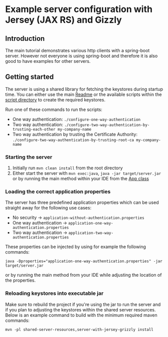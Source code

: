# Example server configuration with Jersey (JAX RS) and Gizzly

## Introduction
The main tutorial demonstrates various http clients with a spring-boot server. However not everyone is using spring-boot and therefore it is also good to have examples for other servers. 

## Getting started
The server is using a shared library for fetching the keystores during startup time. You can either use the main [Readme](../README.MD) or the available scripts within the [script directory](../script) to create the required keystores. 

Run one of these commands to run the scripts:
* One way authentication: `./configure-one-way-authentication`
* Two way authentication: `./configure-two-way-authentication-by-trusting-each-other my-company-name`
* Two way authentication by trusting the Certificate Authority: `./configure-two-way-authentication-by-trusting-root-ca my-company-name`

### Starting the server
1. Initially run `mvn clean install` from the root directory
2. Either start the server with `mvn exec:java`, `java -jar target/server.jar` or by running the main method within your IDE from the [App class](src/main/java/nl/altindag/server/App.java)

### Loading the correct application properties
The server has three predefined application properties which can be used straight away for the following use cases:
* No security -> `application-without-authentication.properties`
* One way authentication -> `application-one-way-authentication.properties`
* Two way authentication -> `application-two-way-authentication.properties`

These properties can be injected by using for example the following commands:
```
java -Dproperties="application-one-way-authentication.properties" -jar target/server.jar
```
or by running the main method from your IDE while adjusting the location of the properties.

### Reloading keystores into executable jar
Make sure to rebuild the project if you're using the jar to run the server and if you plan to adjusting the keystores within the shared server resources.
Below is an example command to build with the minimum required maven commands:
```
mvn -pl shared-server-resources,server-with-jersey-grizzly install
```
